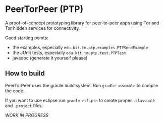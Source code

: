 # PeerTorPeer (PTP)

A proof-of-concept prototyping library for peer-to-peer
apps using Tor and Tor hidden services for connectivity.

Good starting points:

* the examples, especially `edu.kit.tm.ptp.examples.PTPSendExample`
* the JUnit tests, especially `edu.kit.tm.ptp.test.PTPTest`
* javadoc (generate it yourself please)

## How to build

PeerTorPeer uses the gradle build system.
Run `gradle assemble` to compile the code.

If you want to use eclipse run `gradle eclipse` to create proper
`.classpath` and `.project` files.

*WORK IN PROGRESS*